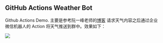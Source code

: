 ## GitHub Actions Weather Bot

Github Actions Demo. 主要是参考阮一峰老师的[博客](http://www.ruanyifeng.com/blog/2019/12/github_actions.html) 请求天气内容之后通过企业微信机器人的 Action 将天气推送到群中。效果如下：

![](https://chatflow-files-cdn-1256085166.file.myqcloud.com/Tdk37-image.png)
